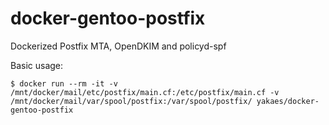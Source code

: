 # docker-gentoo-postfix
Dockerized Postfix MTA, OpenDKIM and policyd-spf

Basic usage:

```
$ docker run --rm -it -v /mnt/docker/mail/etc/postfix/main.cf:/etc/postfix/main.cf -v /mnt/docker/mail/var/spool/postfix:/var/spool/postfix/ yakaes/docker-gentoo-postfix
```

